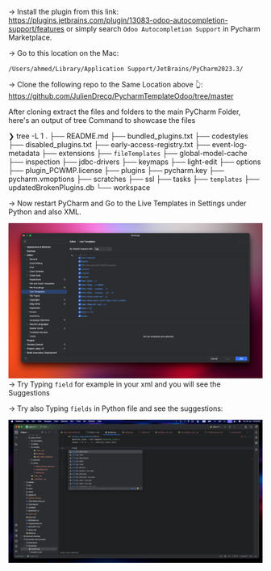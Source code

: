 → Install the plugin from this link: 
https://plugins.jetbrains.com/plugin/13083-odoo-autocompletion-support/features
or simply search `Odoo Autocompletion Support` in Pycharm Marketplace. 

→ Go to this location on the Mac: 

```
/Users/ahmed/Library/Application Support/JetBrains/PyCharm2023.3/
```

→ Clone the following repo to the Same Location above 👆: 
https://github.com/JulienDrecq/PycharmTemplateOdoo/tree/master

After cloning extract the files and folders to the main PyCharm Folder, here's an output of tree Command to showcase the files

❯ tree -L 1
.
├── README.md
├── bundled_plugins.txt
├── codestyles
├── disabled_plugins.txt
├── early-access-registry.txt
├── event-log-metadata
├── extensions
├── `fileTemplates`
├── global-model-cache
├── inspection
├── jdbc-drivers
├── keymaps
├── light-edit
├── options
├── plugin_PCWMP.license
├── plugins
├── pycharm.key
├── pycharm.vmoptions
├── scratches
├── ssl
├── tasks
├── `templates`
├── updatedBrokenPlugins.db
└── workspace

→ Now restart PyCharm and Go to the Live Templates in Settings under Python and also XML. 

![image](PyCharm_autocomplete_templates.png)
→ Try Typing `field` for example in your xml and you will see the Suggestions 

→ Try also Typing `fields` in Python file and see the suggestions: 

![image](Autocomplete_Python.png)
